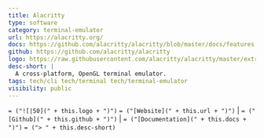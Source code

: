 ```yaml
---
title: Alacritty
type: software
category: terminal-emulator
url: https://alacritty.org/
docs: https://github.com/alacritty/alacritty/blob/master/docs/features.md
github: https://github.com/alacritty/alacritty
logo: https://raw.githubusercontent.com/alacritty/alacritty/master/extra/logo/compat/alacritty-term%2Bscanlines.png
desc-short: |
  A cross-platform, OpenGL terminal emulator.
tags: tech/cli tech/terminal tech/terminal-emulator
visibility: public
---
```

`= ("![|50](" + this.logo + ")")` `= ("[Website](" + this.url + ")")` |  `= ("[Github](" + this.github + ")")` | `= ("[Documentation](" + this.docs + ")")`
`= ("> " + this.desc-short)`

